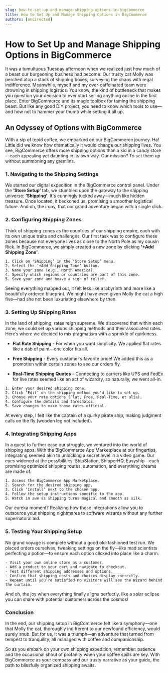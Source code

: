 ```yaml
---
slug: how-to-set-up-and-manage-shipping-options-in-bigcommerce
title: How to Set Up and Manage Shipping Options in BigCommerce
authors: [undirected]
---
```



# How to Set Up and Manage Shipping Options in BigCommerce

It was a tumultuous Tuesday afternoon when we realized just how much of a beast our burgeoning business had become. Our trusty cat Molly was perched atop a stack of shipping boxes, surveying the chaos with regal indifference. Meanwhile, myself and my over-caffeinated team were drowning in shipping logistics. You know, the kind of bottleneck that makes you question your decision to ever start selling anything online in the first place. Enter BigCommerce and its magic toolbox for taming the shipping beast. But like any good DIY project, you need to know which tools to use—and how not to hammer your thumb while setting it all up.

## An Odyssey of Options with BigCommerce

With a sip of tepid coffee, we embarked on our BigCommerce journey. Ha! Little did we know how dramatically it would change our shipping lives. You see, BigCommerce offers more shipping options than a kid in a candy store—each appealing yet daunting in its own way. Our mission? To set them up without summoning any gremlins.

### 1. Navigating to the Shipping Settings

We started our digital expedition in the BigCommerce control panel. Under the **‘Store Setup’** tab, we stumbled upon the gateway to the shipping universe: **‘Shipping’**. It's cunningly tucked away—much like hidden treasure. Once located, it beckoned us, promising a smoother logistical future. And oh, the irony, that our grand adventure began with a single click.

### 2. Configuring Shipping Zones

Think of shipping zones as the countries of our shipping empire, each with its own unique traits and challenges. Our first task was to configure these zones because not everyone lives as close to the North Pole as my cousin Rick. In BigCommerce, we simply created a new zone by clicking **‘+Add Shipping Zone’**.

```
1. Click on ‘Shipping’ in the ‘Store Setup’ menu.
2. Select the ‘+Add Shipping Zone’ button.
3. Name your zone (e.g., North America).
4. Specify which regions or countries are part of this zone.
5. Save your zone and heave a sigh of relief.
```

Seeing everything mapped out, it felt less like a labyrinth and more like a beautifully ordered blueprint. We might have even given Molly the cat a high five—had she not been luxuriating elsewhere by then.

### 3. Setting Up Shipping Rates

In the land of shipping, rates reign supreme. We discovered that within each zone, we could set up various shipping methods and their associated rates. Here’s where we decided to mix pragmatism with a sprinkle of quirkiness. 

- **Flat Rate Shipping** - For when you want simplicity. We applied flat rates like a dab of paint—one color fits all. 

- **Free Shipping** - Every customer’s favorite price! We added this as a promotion within certain zones to see our orders fly. 

- **Real-Time Shipping Quotes** - Connecting to carriers like UPS and FedEx for live rates seemed like an act of wizardry, so naturally, we went all-in.

```
1. Enter your desired shipping zone.
2. Click ‘Edit’ on the shipping method you'd like to set up.
3. Choose your rate options (Flat, Free, Real-Time, et alia).
4. Configure the details and thresholds.
5. Save changes to make those rates official.
```

At every step, I felt like the captain of a quirky pirate ship, making judgment calls on the fly (wooden leg not included).

### 4. Integrating Shipping Apps

In a quest to further ease our struggle, we ventured into the world of shipping apps. With the BigCommerce App Marketplace at our fingertips, integrating seemed akin to unlocking a secret level in a video game. Our eyes widened at the possibilities: ShipStation, ShipperHQ, Easyship—each promising optimized shipping routes, automation, and everything dreams are made of.

```
1. Access the BigCommerce App Marketplace.
2. Search for the desired shipping app.
3. Click ‘Install’ next to the chosen app.
4. Follow the setup instructions specific to the app.
5. Watch in awe as shipping turns magical and smooth as silk.
```

Our eureka moment? Realizing how these integrations allow you to outsource your shipping nightmares to software wizards without any further supernatural aid.

### 5. Testing Your Shipping Setup

No grand voyage is complete without a good old-fashioned test run. We placed orders ourselves, tweaking settings on the fly—like mad scientists perfecting a potion—to ensure each option clicked into place like a charm.

```
- Visit your own online store as a customer.
- Add a product to your cart and navigate to checkout.
- Test different shipping addresses and options.
- Confirm that shipping costs and choices display correctly.
- Repeat until you’re satisfied no visitors will see the Wizard behind the curtain.
```

And oh, the joy when everything finally aligns perfectly, like a solar eclipse you can share with potential customers across the cosmos!

### Conclusion

In the end, our shipping setup in BigCommerce felt like a symphony—one that Molly the cat, thoroughly indifferent to our newfound efficiency, would surely snub. But for us, it was a triumph—an adventure that turned from tempest to tranquility, all managed with coffee and companionship.

So as you embark on your own shipping expedition, remember: patience and the occasional shout of profanity when your coffee spills are key. With BigCommerce as your compass and our trusty narrative as your guide, the path to blissfully organized shipping awaits.